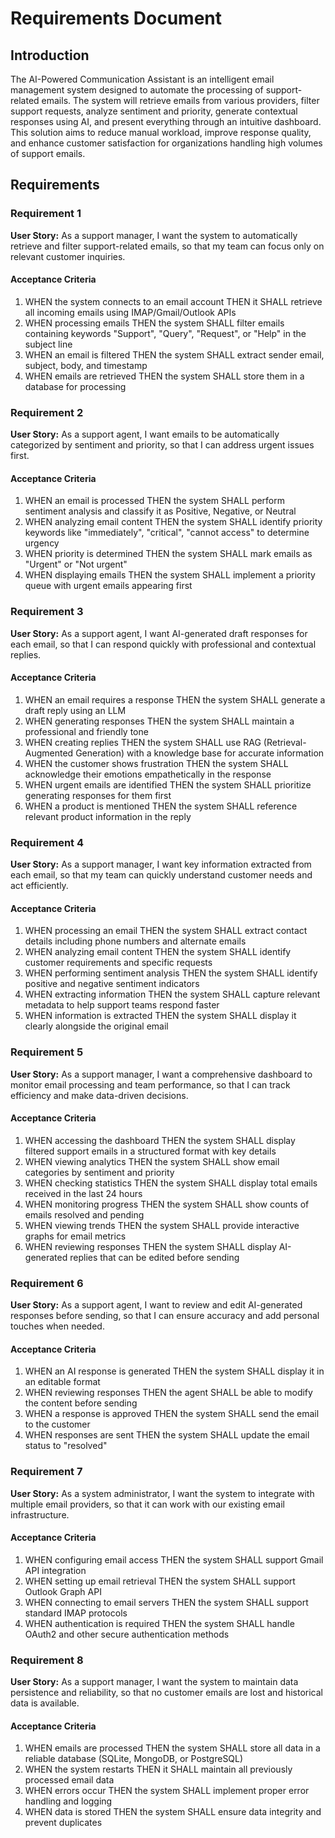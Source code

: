 # Requirements Document

## Introduction

The AI-Powered Communication Assistant is an intelligent email management system designed to automate the processing of support-related emails. The system will retrieve emails from various providers, filter support requests, analyze sentiment and priority, generate contextual responses using AI, and present everything through an intuitive dashboard. This solution aims to reduce manual workload, improve response quality, and enhance customer satisfaction for organizations handling high volumes of support emails.

## Requirements

### Requirement 1

**User Story:** As a support manager, I want the system to automatically retrieve and filter support-related emails, so that my team can focus only on relevant customer inquiries.

#### Acceptance Criteria

1. WHEN the system connects to an email account THEN it SHALL retrieve all incoming emails using IMAP/Gmail/Outlook APIs
2. WHEN processing emails THEN the system SHALL filter emails containing keywords "Support", "Query", "Request", or "Help" in the subject line
3. WHEN an email is filtered THEN the system SHALL extract sender email, subject, body, and timestamp
4. WHEN emails are retrieved THEN the system SHALL store them in a database for processing

### Requirement 2

**User Story:** As a support agent, I want emails to be automatically categorized by sentiment and priority, so that I can address urgent issues first.

#### Acceptance Criteria

1. WHEN an email is processed THEN the system SHALL perform sentiment analysis and classify it as Positive, Negative, or Neutral
2. WHEN analyzing email content THEN the system SHALL identify priority keywords like "immediately", "critical", "cannot access" to determine urgency
3. WHEN priority is determined THEN the system SHALL mark emails as "Urgent" or "Not urgent"
4. WHEN displaying emails THEN the system SHALL implement a priority queue with urgent emails appearing first

### Requirement 3

**User Story:** As a support agent, I want AI-generated draft responses for each email, so that I can respond quickly with professional and contextual replies.

#### Acceptance Criteria

1. WHEN an email requires a response THEN the system SHALL generate a draft reply using an LLM
2. WHEN generating responses THEN the system SHALL maintain a professional and friendly tone
3. WHEN creating replies THEN the system SHALL use RAG (Retrieval-Augmented Generation) with a knowledge base for accurate information
4. WHEN the customer shows frustration THEN the system SHALL acknowledge their emotions empathetically in the response
5. WHEN urgent emails are identified THEN the system SHALL prioritize generating responses for them first
6. WHEN a product is mentioned THEN the system SHALL reference relevant product information in the reply

### Requirement 4

**User Story:** As a support manager, I want key information extracted from each email, so that my team can quickly understand customer needs and act efficiently.

#### Acceptance Criteria

1. WHEN processing an email THEN the system SHALL extract contact details including phone numbers and alternate emails
2. WHEN analyzing email content THEN the system SHALL identify customer requirements and specific requests
3. WHEN performing sentiment analysis THEN the system SHALL identify positive and negative sentiment indicators
4. WHEN extracting information THEN the system SHALL capture relevant metadata to help support teams respond faster
5. WHEN information is extracted THEN the system SHALL display it clearly alongside the original email

### Requirement 5

**User Story:** As a support manager, I want a comprehensive dashboard to monitor email processing and team performance, so that I can track efficiency and make data-driven decisions.

#### Acceptance Criteria

1. WHEN accessing the dashboard THEN the system SHALL display filtered support emails in a structured format with key details
2. WHEN viewing analytics THEN the system SHALL show email categories by sentiment and priority
3. WHEN checking statistics THEN the system SHALL display total emails received in the last 24 hours
4. WHEN monitoring progress THEN the system SHALL show counts of emails resolved and pending
5. WHEN viewing trends THEN the system SHALL provide interactive graphs for email metrics
6. WHEN reviewing responses THEN the system SHALL display AI-generated replies that can be edited before sending

### Requirement 6

**User Story:** As a support agent, I want to review and edit AI-generated responses before sending, so that I can ensure accuracy and add personal touches when needed.

#### Acceptance Criteria

1. WHEN an AI response is generated THEN the system SHALL display it in an editable format
2. WHEN reviewing responses THEN the agent SHALL be able to modify the content before sending
3. WHEN a response is approved THEN the system SHALL send the email to the customer
4. WHEN responses are sent THEN the system SHALL update the email status to "resolved"

### Requirement 7

**User Story:** As a system administrator, I want the system to integrate with multiple email providers, so that it can work with our existing email infrastructure.

#### Acceptance Criteria

1. WHEN configuring email access THEN the system SHALL support Gmail API integration
2. WHEN setting up email retrieval THEN the system SHALL support Outlook Graph API
3. WHEN connecting to email servers THEN the system SHALL support standard IMAP protocols
4. WHEN authentication is required THEN the system SHALL handle OAuth2 and other secure authentication methods

### Requirement 8

**User Story:** As a support manager, I want the system to maintain data persistence and reliability, so that no customer emails are lost and historical data is available.

#### Acceptance Criteria

1. WHEN emails are processed THEN the system SHALL store all data in a reliable database (SQLite, MongoDB, or PostgreSQL)
2. WHEN the system restarts THEN it SHALL maintain all previously processed email data
3. WHEN errors occur THEN the system SHALL implement proper error handling and logging
4. WHEN data is stored THEN the system SHALL ensure data integrity and prevent duplicates